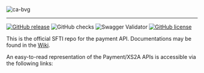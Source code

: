 <!-- ![SFTI_Banner](https://user-images.githubusercontent.com/116151702/232762217-ac254483-0d25-4234-857b-376ff8dbb1e7.png) -->
![ca-bvg](https://github.com/swissfintechinnovations/ca-bvg/assets/116151702/a7f08def-6d28-423d-85de-0087b61affa7)


---
[![GitHub release](https://img.shields.io/github/release/swissfintechinnovations/ca-bvg)](https://github.com/swissfintechinnovations/ca-bvg/releases/)
![GitHub checks](https://img.shields.io/github/checks-status/swissfintechinnovations/ca-bvg/main)
![Swagger Validator](https://img.shields.io/swagger/valid/3.0?specUrl=https%3A%2F%2Fraw.githubusercontent.com%2FOAI%2FOpenAPI-Specification%2Fmaster%2Fexamples%2Fv2.0%2Fjson%2Fpetstore-expanded.json)
[![GitHub license](https://img.shields.io/github/license/swissfintechinnovations/ca-bvg)](https://github.com/swissfintechinnovations/ca-bvg/blob/main/LICENSE)

This is the official SFTI repo for the payment API. Documentations may be found in the [Wiki](https://github.com/swissfintechinnovations/ca-bvg/wiki).

An easy-to-read representation of the Payment/XS2A APIs is accessible via the following links:
